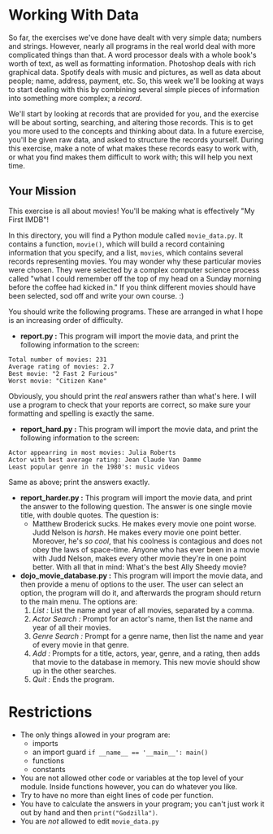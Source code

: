 # Working With Data

So far, the exercises we've done have dealt with very simple data; numbers and strings. However, nearly all programs in the real world deal with more complicated things than that. A word processor deals with a whole book's worth of text, as well as formatting information. Photoshop deals with rich graphical data. Spotify deals with music and pictures, as well as data about people; name, address, payment, etc. So, this week we'll be looking at ways to start dealing with this by combining several simple pieces of information into something more complex; a *record*.

We'll start by looking at records that are provided for you, and the exercise will be about sorting, searching, and altering those records. This is to get you more used to the concepts and thinking about data. In a future exercise, you'll be given raw data, and asked to structure the records yourself. During this exercise, make a note of what makes these records easy to work with, or what you find makes them difficult to work with; this will help you next time.

## Your Mission

This exercise is all about movies! You'll be making what is effectively "My First IMDB"!

In this directory, you will find a Python module called `movie_data.py`. It contains a function, `movie()`, which will build a record containing information that you specify, and a list, `movies`, which contains several records representing movies. You may wonder why these particular movies were chosen. They were selected by a complex computer science process called "what I could remember off the top of my head on a Sunday morning before the coffee had kicked in." If you think different movies should have been selected, sod off and write your own course. :)

You should write the following programs. These are arranged in what I hope is an increasing order of difficulty.
* **report.py :** This program will import the movie data, and print the following information to the screen:
```
Total number of movies: 231
Average rating of movies: 2.7
Best movie: "2 Fast 2 Furious"
Worst movie: "Citizen Kane"
```
Obviously, you should print the *real* answers rather than what's here. I will use a program to check that your reports are correct, so make sure your formatting and spelling is exactly the same.
* **report_hard.py :** This program will import the movie data, and print the following information to the screen:
```
Actor appearring in most movies: Julia Roberts
Actor with best average rating: Jean Claude Van Damme
Least popular genre in the 1980's: music videos
```
Same as above; print the answers exactly.
* **report_harder.py :** This program will import the movie data, and print the answer to the following question. The answer is one single movie title, with double quotes. The question is:
    * Matthew Broderick sucks. He makes every movie one point worse. Judd Nelson is *harsh*. He makes every movie one point better. Moreover, he's *so cool*, that his coolness is contagious and does not obey the laws of space-time. Anyone who has ever been in a movie with Judd Nelson, makes every other movie they're in one point better. With all that in mind: What's the best Ally Sheedy movie?
* **dojo_movie_database.py :** This program will import the movie data, and then provide a menu of options to the user. The user can select an option, the program will do it, and afterwards the program should return to the main menu. The options are:
    1. *List :* List the name and year of all movies, separated by a comma.
    2. *Actor Search :* Prompt for an actor's name, then list the name and year of all their movies.
    3. *Genre Search :* Prompt for a genre name, then list the name and year of every movie in that genre.
    4. *Add :* Prompts for a title, actors, year, genre, and a rating, then adds that movie to the database in memory. This new movie should show up in the other searches.
    5. *Quit :* Ends the program.
    
# Restrictions
* The only things allowed in your program are:
    * imports
    * an import guard `if __name__ == '__main__': main()`
    * functions
    * constants
* You are not allowed other code or variables at the top level of your module. Inside functions however, you can do whatever you like.
* Try to have no more than eight lines of code per function.
* You have to calculate the answers in your program; you can't just work it out by hand and then `print("Godzilla")`.
* You are *not* allowed to edit `movie_data.py`

